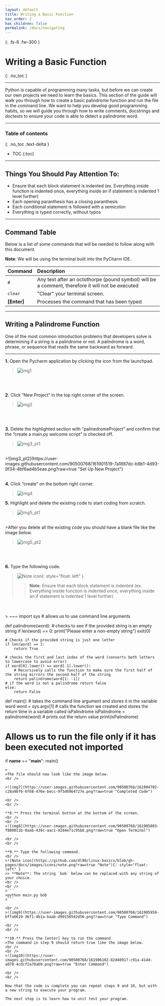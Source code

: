 ```yaml
---
layout: default
title: Writing a Basic Function
nav_order: 2
has_children: false
permalink: /docs/navigating
---
```


{: .fs-6 .fw-300 }

# Writing a Basic Function
{: .no_toc }

---

Python is capable of programming many tasks, but before we can create our own projects we need to learn the basics. This section of the guide will walk you through how to create a basic palindrome function and run the file in the command line. We want to help you develop good programming habits, so we will guide you through how to write comments, docstrings and doctests to ensure your code is able to detect a palindrome word.

---

### Table of contents
{: .no_toc .text-delta }
* TOC
{:toc}

---

## Things You Should Pay Attention To:

* Ensure that each block statement is indented (ex. Everything inside function is indented once, everything inside an if statement is indented 1 level further)
* Each opening paranthesis has a closing paranthesis
* Each conditional statement is followed with a semicolon
* Everything is typed correctly, without typos

---

## Command Table

Below is a list of some commands that will be needed to follow along with this document.

**Note**: We will be using the terminal built into the PyCharm IDE.

| Command         | Description                                                                                             |
| :--------       | :------------------------------------------------------------------------------------------------------ |
| `#`             | Any text after an octothorpe (pound symbol) will be a comment, therefore it will not be executed        |
| `clear`         | "Clear" your terminal screen.                                                                           |
| **[Enter]**     | Processes the command that has been typed                                                               |

---

## Writing a Palindrome Function

One of the most common introduction problems that developers solve is determining if a string is a palindrome or not. A palindrome is a word, phrase, or sequence that reads the same backward as forward.

---

**1.** Open the Pycharm application by clicking the icon from the launchpad.

>![img1](https://user-images.githubusercontent.com/90500768/161899986-b0b0c2b5-2736-41b2-9986-287a625c7551.png?raw=true "PyCharm")
<br />
<br />

**2.** Click “New Project” in the top right corner of the screen.

>![img2](https://user-images.githubusercontent.com/90500768/161901139-48deb548-5d2e-462d-a249-3b3003eee5a2.png?raw=true "Creating New Project")
<br />
<br />

**3.** Delete the highlighted section with “palinedromeProject” and confirm that the “create a main.py welcome script” is checked off.

>![img3_pt1](https://user-images.githubusercontent.com/90500768/161901437-1346111d-1d50-4d18-a2f1-8293cb180ddd.png?raw=true "Set uUp New Project")
<br />
>![img3_pt2](https://user-images.githubusercontent.com/90500768/161901519-7a1887dc-b8b1-4d93-9f34-4bf6ad4b5eae.png?raw=true "Set Up New Project")
<br />
<br />

**4.** Click “create” on the bottom right corner.

>![img4](https://user-images.githubusercontent.com/90500768/161901721-ddbae822-d61c-4c63-a136-70f91b710d20.png?raw=true "Create New Project")

**5.** Highlight and delete the existing code to start coding from scratch.

>![img5_pt1](https://user-images.githubusercontent.com/90500768/161901865-3b5a37a9-3e38-4306-804c-221c7b697bb2.png?raw=true "Delete Existing Code")

<br />
>After you delete all the existing code you should have a blank file like the image below.
<br />

>![img5_pt2](https://user-images.githubusercontent.com/90500768/161902193-181f557f-6e35-40dd-be20-3b4ff7dcf792.png?raw=true "Empty File")

<br />
<br />

**6.** Type the following code.

>![Note icon](https://github.com/dl90/linux-basics/blob/gh-pages/docs/images/icons/note.png?raw=true "Note"){: style="float: left" }
>> **Note**: Ensure that each block statement is indented (ex. Everything inside function is indented once, everything inside an if statement is indented 1 level further)
<br />
<br />
>
~~~
import sys  # allows us to use command line arguments


def palindrome(word):
    # checks to see if the provided string is an empty string
    if len(word) == 0:
        print("Please enter a non-empty string")
        exit(0)

    # Checks if the provided string is just one letter
    if len(word) == 1:
        return True

    # checks the first and last index of the word (converts both letters to lowercase to avoid error)
    if word[0].lower() == word[-1].lower():
        # Recursively calls the function to make sure the first half of the string mirrors the second half of the string
        return palindrome(word[1: -1])
    # if the word is not a palindrome return false
    else:
        return False


def main():
    # takes the command line argument and stores it in the variable word
    word = sys.argv[1]
    # calls the function we created and stores the return time in a variable called isPalindrome
    isPalindrome = palindrome(word)
    # prints out the return value
    print(isPalindrome)


# Allows us to run the file only if it has been executed not imported
if __name__ == "__main__":
    main()

~~~
>
>The file should now look like the image below.
<br />

>![img7](https://user-images.githubusercontent.com/90500768/161904702-c28a9bf6-6f68-476e-becc-9f5d6964727e.png?raw=true "Completed Code")

<br />
<br />

**8.** Press the terminal button at the bottom of the screen.
<br />
<br />
>![img8](https://user-images.githubusercontent.com/90500768/161905803-f880011b-0aab-439c-aac1-9284e71c95b8.png?raw=true "Open Terminal")

<br />
<br />

**9.** Type the following command.
<br />
>![Note icon](https://github.com/dl90/linux-basics/blob/gh-pages/docs/images/icons/note.png?raw=true "Note"){: style="float: left" }
>> **Note**: The string `bob` below can be replaced with any string of your choice.
<br />
<br />
>```
>python main.py bob
>```

<br />
>![img9](https://user-images.githubusercontent.com/90500768/161905959-bffa6619-36f1-4b1a-baab-d99158542d56.png?raw=true "Type Command")

<br />
<br />

**10.** Press the [enter] key to run the command
>The command in step 9 should return true like the image below.
<br />
<br />
>![img10](https://user-images.githubusercontent.com/90500768/161906102-82d40917-c91a-414d-a070-4cdcf2a70ab9.png?raw=true "Enter Command")

<br />
<br />

Now that the code is complete you can repeat steps 9 and 10, but with a new string to execute your program.

The next step is to learn how to unit test your program.
